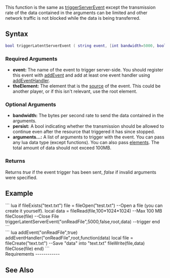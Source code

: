 This function is the same as [triggerServerEvent](/docs/triggerServerEvent.md "wikilink") except the transmission rate of the data contained in the arguments can be limited and other network traffic is not blocked while the data is being transferred.

Syntax
------

``` lua
bool triggerLatentServerEvent ( string event, [int bandwidth=5000, bool persist=false,] element theElement, [arguments...] )
```

### Required Arguments

-   **event:** The name of the event to trigger server-side. You should register this event with [addEvent](/docs/addEvent.md "wikilink") and add at least one event handler using [addEventHandler](/addEventHandler.md "wikilink").
-   **theElement:** The element that is the [source](/docs/Event_system#Event_handlers.md "wikilink") of the event. This could be another player, or if this isn't relevant, use the root element.

### Optional Arguments

-   **bandwidth:** The bytes per second rate to send the data contained in the arguments.
-   **persist:** A bool indicating whether the transmission should be allowed to continue even after the resource that triggered it has since stopped.
-   **arguments...:** A list of arguments to trigger with the event. You can pass any lua data type (except functions). You can also pass [elements](/docs/element.md "wikilink"). The total amount of data should not exceed 100MB.

### Returns

Returns *true* if the event trigger has been sent, *false* if invalid arguments were specified.

Example
-------

<section name="Client" class="client" show="true">
``` lua
if fileExists("text.txt")
    file = fileOpen("test.txt")                     --Open a file (you can create it yourself).
    local data = fileRead(file,100*1024*1024)               --Max 100 MB
    fileClose(file)                             --Close File
    triggerLatentServerEvent("onReadFile",5000,false,root,data) --trigger
end
```

</section>
<section name="Server" class="server" show="true">
``` lua
addEvent("onReadFile",true)
addEventHandler("onReadFile",root,function(data)
    local file = fileCreate("text.txt")                 --Save "data" into "text.txt"
    fileWrite(file,data)
    fileClose(file)
end)
```

</section>
Requirements
------------

See Also
--------
